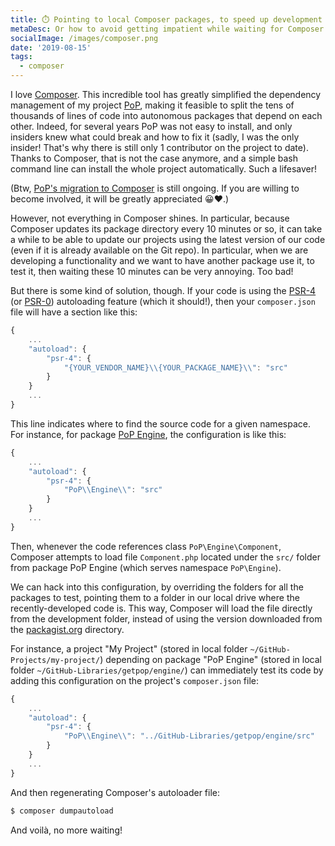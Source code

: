 ```yaml
---
title: ⏱️ Pointing to local Composer packages, to speed up development time
metaDesc: Or how to avoid getting impatient while waiting for Composer to finish an update...
socialImage: /images/composer.png
date: '2019-08-15'
tags:
  - composer
---
```


I love [Composer](https://getcomposer.org). This incredible tool has greatly simplified the dependency management of my project [PoP](https://github.com/GatoGraphQL/GatoGraphQL), making it feasible to split the tens of thousands of lines of code into autonomous packages that depend on each other. Indeed, for several years PoP was not easy to install, and only insiders knew what could break and how to fix it (sadly, I was the only insider! That's why there is still only 1 contributor on the project to date). Thanks to Composer, that is not the case anymore, and a simple bash command line can install the whole project automatically. Such a lifesaver! 

(Btw, [PoP's migration to Composer](https://github.com/GatoGraphQL/GatoGraphQL#codebase-migration) is still ongoing. If you are willing to become involved, it will be greatly appreciated 😀❤️.)

However, not everything in Composer shines. In particular, because Composer updates its package directory every 10 minutes or so, it can take a while to be able to update our projects using the latest version of our code (even if it is already available on the Git repo). In particular, when we are developing a functionality and we want to have another package use it, to test it, then waiting these 10 minutes can be very annoying. Too bad!

But there is some kind of solution, though. If your code is using the [PSR-4](https://www.php-fig.org/psr/psr-4) (or [PSR-0](https://www.php-fig.org/psr/psr-0)) autoloading feature (which it should!), then your `composer.json` file will have a section like this:

```javascript
{
    ...
    "autoload": {
        "psr-4": {
            "{YOUR_VENDOR_NAME}\\{YOUR_PACKAGE_NAME}\\": "src"
        }
    }
    ...
}
```

This line indicates where to find the source code for a given namespace. For instance, for package [PoP Engine](https://github.com/getpop/engine), the configuration is like this:

```javascript
{
    ...
    "autoload": {
        "psr-4": {
            "PoP\\Engine\\": "src"
        }
    }
    ...
}
```

Then, whenever the code references class `PoP\Engine\Component`, Composer attempts to load file `Component.php` located under the `src/` folder from package PoP Engine (which serves namespace `PoP\Engine`).

We can hack into this configuration, by overriding the folders for all the packages to test, pointing them to a folder in our local drive where the recently-developed code is. This way, Composer will load the file directly from the development folder, instead of using the version downloaded from the [packagist.org](https://packagist.org) directory. 

For instance, a project "My Project" (stored in local folder `~/GitHub-Projects/my-project/`) depending on package "PoP Engine" (stored in local folder `~/GitHub-Libraries/getpop/engine/`) can immediately test its code by adding this configuration on the project's `composer.json` file:

```javascript
{
    ...
    "autoload": {
        "psr-4": {
            "PoP\\Engine\\": "../GitHub-Libraries/getpop/engine/src"
        }
    }
    ...
}
```

And then regenerating Composer's autoloader file:

```bash
$ composer dumpautoload
```

And voilà, no more waiting!